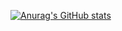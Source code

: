 [![Anurag's GitHub stats](https://github-readme-stats.vercel.app/api?username=nszbf)](https://github.com/anuraghazra/github-readme-stats)
